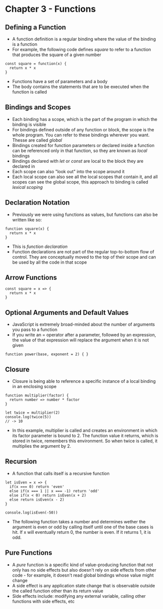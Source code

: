 # Chapter 3 - Functions
## Defining a Function
- A function definition is a regular binding where the value of the binding is a function
- For example, the following code defines *square* to refer to a function that produces the square of a given number
```
const square = function(x) {
  return x * x
}
```
- Functions have a set of parameters and a body
- The body contains the statements that are to be executed when the function is called

## Bindings and Scopes
- Each binding has a scope, which is the part of the program in which the binding is visible
- For bindings defined outside of any function or block, the scope is the whole program. You can refer to these bindings wherever you want. Thesse are called *global*
- Bindings created for function parameters or declared inside a function can be referenced only in that function, so they are known as *local* bindings
- Bindings declared with *let* or *const* are local to the block they are declared in
- Each scope can also "look out" into the scope around it
- Each local scope can also see all the local scopes that contain it, and all scopes can see the global scope, this approach to binding is called *lexical scoping*

## Declaration Notation
- Previously we were using functions as values, but functions can also be written like so:
```
function square(x) {
  return x * x
}
```
- This is *function declaration* 
- Function declarations are not part of the regular top-to-bottom flow of control. They are conceptually moved to the top of their scope and can be used by all the code in that scope

## Arrow Functions
```
const square = x => {
  return x * x
}
```

## Optional Arguments and Default Values
- JavaScript is extremely broad-minded about the number of arguments you pass to a function
- If you write an = operator after a parameter, followed by an expression, the value of that expression will replace the argument when it is not given
```
function power(base, exponent = 2) { }
```

## Closure
- Closure is being able to reference a specific instance of a local binding in an enclosing scope
```
function multiplier(factor) {
  return number => number * factor
}

let twice = multiplier(2)
console.log(twice(5))
// -> 10
```
- In this example, multiplier is called and creates an environment in which its factor parameter is bound to 2. The function value it returns, which is stored in twice, remembers this environment. So when twice is called, it multiplies the argument by 2.

## Recursion
- A function that calls itself is a recursive function
```
let isEven = x => {
  if(x === 0) return 'even'
  else if(x === 1 || x === -1) return 'odd'
  else if(x < 0) return isEven(x + 2)
  else return isEven(x - 2)
}

console.log(isEven(-50))
```
- The following function takes a number and determines wether the argument is even or odd by calling itself until one of the base cases is hit. If x will eventually return 0, the number is even. If it returns 1, it is odd.

## Pure Functions
- A *pure* function is a specific kind of value-producing function that not only has no side effects but also doesn't rely on side effects from other code - for example, it doesn't read global bindings whose value might change
- A side effect is any application state change that is observable outside the called function other than its return value
- Side effects include: modifying any external variable, calling other functions with side effects, etc
